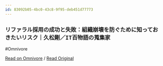 ```yaml
---
id: 83092b05-4bc0-43c8-9f95-deb451d77773
---
```


## `リファラル採用の成功と失敗：組織崩壊を防ぐために知っておきたいリスク｜久松剛／IT百物語の蒐集家`
#Omnivore

[Read on Omnivore](https://omnivore.app/me/it-191b05d6d7d) / [Read Original](https://comemo.nikkei.com/n/n465f7d440f08?sub_rt=share_pb)


